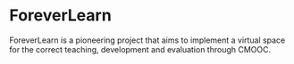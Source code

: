 # ForeverLearn
ForeverLearn is a pioneering project that aims to implement a virtual space for the correct teaching, development and evaluation through CMOOC. 
